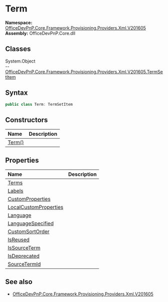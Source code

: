 # Term
  
**Namespace:** [OfficeDevPnP.Core.Framework.Provisioning.Providers.Xml.V201605](OfficeDevPnP.Core.Framework.Provisioning.Providers.Xml.V201605.md)  
**Assembly:** OfficeDevPnP.Core.dll  
## Classes
System.Object  
-- [OfficeDevPnP.Core.Framework.Provisioning.Providers.Xml.V201605.TermSetItem](OfficeDevPnP.Core.Framework.Provisioning.Providers.Xml.V201605.TermSetItem.md)
## Syntax
```C#
public class Term: TermSetItem
```
## Constructors
|**Name**|**Description**|
|:-----|:-----|
| [Term()](Termconstructor1details.md) | 
## Properties
|**Name**|**Description**|
|:-----|:-----|
| [Terms](Term.Terms.md) | 
| [Labels](Term.Labels.md) | 
| [CustomProperties](Term.CustomProperties.md) | 
| [LocalCustomProperties](Term.LocalCustomProperties.md) | 
| [Language](Term.Language.md) | 
| [LanguageSpecified](Term.LanguageSpecified.md) | 
| [CustomSortOrder](Term.CustomSortOrder.md) | 
| [IsReused](Term.IsReused.md) | 
| [IsSourceTerm](Term.IsSourceTerm.md) | 
| [IsDeprecated](Term.IsDeprecated.md) | 
| [SourceTermId](Term.SourceTermId.md) | 
## See also
- [OfficeDevPnP.Core.Framework.Provisioning.Providers.Xml.V201605](OfficeDevPnP.Core.Framework.Provisioning.Providers.Xml.V201605.md)
